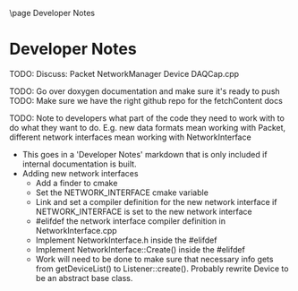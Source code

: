 \page Developer Notes

# Developer Notes

TODO: Discuss:
  Packet
  NetworkManager
  Device
  DAQCap.cpp

TODO: Go over doxygen documentation and make sure it's ready to push
TODO: Make sure we have the right github repo for the fetchContent docs

TODO: Note to developers what part of the code they need to work with to
do what they want to do. E.g. new data formats mean working with Packet, 
different network interfaces mean working with NetworkInterface
  - This goes in a 'Developer Notes' markdown that is only included if
	internal documentation is built.
  - Adding new network interfaces
	  - Add a finder to cmake
	  - Set the NETWORK_INTERFACE cmake variable
	  - Link and set a compiler definition for the new network interface
		if NETWORK_INTERFACE is set to the new network interface
	  - #elifdef the network interface compiler definition in 
		NetworkInterface.cpp
	  - Implement NetworkInterface.h inside the #elifdef
	  - Implement NetworkInterface::Create() inside the #elifdef
	  - Work will need to be done to make sure that necessary info gets from
		getDeviceList() to Listener::create(). Probably rewrite Device to be
		an abstract base class.